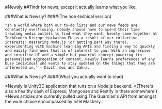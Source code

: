 #Newsly
##Tindr for news, except it actually learns what you like.


###What is Newsly? 
####(The non-techical version)

	"In a world where both our to-do lists and our news feeds are constantly overflowing, nobody should have to spend their time trawling media outlets to find what they want. Newsly came together at TechCrunch Disrupt Hackathon EU as a result of our collective interests: mastering Node.js (or getting part way there), experimenting with machine learning APIs and finding a way to quickly and easily find news that is of interest to you. With an impressive and intuitive UI and a simple but powerful concept powering its personalised aggregation of content, Newsly learns preferences of any busy individual who wants to stay updated on the things that they are interested in." - Davit, Dwi and Zahra.


###What is Newsly? 
####(What you actually want to read)

*Newsly is Unity3D application that runs on a Node.js backend.
*(There's also a healthy dash of Express, Mongoose and Restify in there somewhere.) 
*News articles are currently pulled using The Guardian's API from amongst the wide choice encompassed by Intel Mashery.

